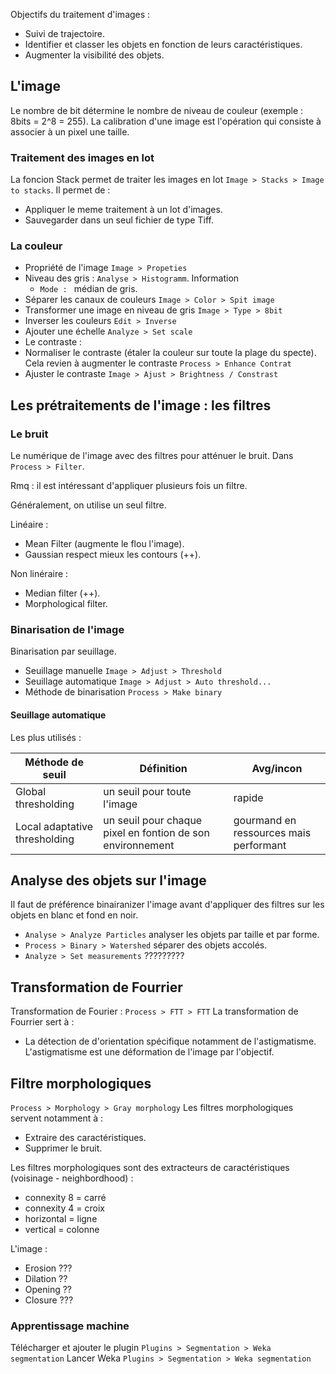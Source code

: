  
Objectifs du traitement d'images :
* Suivi de trajectoire.
* Identifier et classer les objets en fonction de leurs caractéristiques.
* Augmenter la visibilité des objets.

## L'image 

Le nombre de bit détermine le nombre de niveau de couleur (exemple : 8bits = 2^8 = 255).
La calibration d'une image est l'opération qui consiste à associer à un pixel une taille.

### Traitement des images en lot

La foncion Stack permet de traiter les images en lot `Image > Stacks > Image to stacks`. Il permet de :
* Appliquer le meme traitement à un lot d'images.
* Sauvegarder dans un seul fichier de type Tiff.

### La couleur

* Propriété de l'image `Image > Propeties`
* Niveau des gris : `Analyse > Histogramm`. Information 
  * `Mode : ` médian de gris.
* Séparer les canaux de couleurs `Image > Color > Spit image`
* Transformer une image en niveau de gris `Image > Type > 8bit`
* Inverser les couleurs `Edit > Inverse`
* Ajouter une échelle `Analyze > Set scale`
* Le contraste :
 * Normaliser le contraste (étaler la couleur sur toute la plage du specte). Cela revien à augmenter le contraste `Process > Enhance Contrat`
 * Ajuster le contraste `Image > Ajust > Brightness / Constrast`

## Les prétraitements de l'image : les filtres

### Le bruit 

Le numérique de l'image avec des filtres pour atténuer le bruit. Dans `Process > Filter`.

Rmq : il est intéressant d'appliquer plusieurs fois un filtre.

Généralement, on utilise un seul filtre.

Linéaire :
* Mean Filter (augmente le flou l'image).
* Gaussian respect mieux les contours (++).

Non linéraire :
* Median filter (++).
* Morphological filter.

### Binarisation de l'image
 
 Binarisation par seuillage.
 
* Seuillage manuelle `Image > Adjust > Threshold`
* Seuillage automatique `Image > Adjust > Auto threshold...`
* Méthode de binarisation `Process > Make binary`

#### Seuillage automatique

Les plus utilisés :

| Méthode de seuil | Définition | Avg/incon |
|---|---|---|
| Global thresholding | un seuil pour toute l'image | rapide  |
| Local adaptative thresholding | un seuil pour chaque pixel en fontion de son environnement | gourmand en ressources mais performant |

## Analyse des objets sur l'image

 Il faut de préférence binairanizer l'image avant d'appliquer des filtres sur les objets en blanc et fond en noir.
* `Analyse > Analyze Particles` analyser les objets par taille et par forme.
* `Process > Binary > Watershed` séparer des objets accolés.
* `Analyze > Set measurements` ?????????

## Transformation de Fourrier

Transformation de Fourier : `Process > FTT > FTT`
La transformation de Fourrier sert à :
* La détection de d'orientation spécifique notamment de l'astigmatisme. L'astigmatisme est une déformation de l'image par l'objectif.

## Filtre morphologiques

`Process > Morphology > Gray morphology`
Les filtres morphologiques servent notamment à :
* Extraire des caractéristiques.
* Supprimer le bruit.

Les filtres morphologiques sont des extracteurs de caractéristiques (voisinage - neighbordhood) :
* connexity 8 = carré
* connexity 4 = croix
* horizontal = ligne
* vertical = colonne

L'image :
* Erosion ???
* Dilation ??
* Opening ??
* Closure ???

### Apprentissage machine

Télécharger et ajouter le plugin `Plugins > Segmentation > Weka segmentation`
Lancer Weka `Plugins > Segmentation > Weka segmentation`

